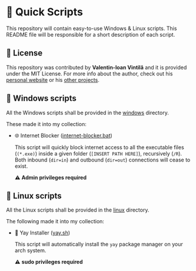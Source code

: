 # 📜 Quick Scripts
This repository will contain easy-to-use Windows &amp; Linux scripts. This README file will be responsible for a short description of each script.

## :memo: License

This repository was contributed by **Valentin-Ioan Vintilă** and it is provided under
the MIT License. For more info about the author, check out his
[personal website](https://v-vintila.com/) or his
[other projects](https://github.com/w1bb).

## :poop: Windows scripts

All the Windows scripts shall be provided in the [windows](https://github.com/w1bb/quick-scripts/blob/master/windows) directory.

These made it into my collection:

- :globe_with_meridians: Internet Blocker ([internet-blocker.bat](https://github.com/w1bb/quick-scripts/blob/master/windows/internet-blocker.bat))

  This script will quickly block internet access to all the executable files (`(*.exe)`) inside a given folder (`[INSERT PATH HERE]`), recursively (`/R`). Both inbound (`dir=in`) and outbound (`dir=out`) connections will cease to exist.

  ⚠️ **Admin privileges required**

## 🐧 Linux scripts

All the Linux scripts shall be provided in the [linux](https://github.com/w1bb/quick-scripts/blob/master/linux) directory.

The following made it into my collection:

- 🎉 Yay Installer ([yay.sh](https://github.com/w1bb/quick-scripts/blob/master/linux/yay.sh))

  This script will automatically install the `yay` package manager on your arch system.

  ⚠️ **sudo privileges required**
